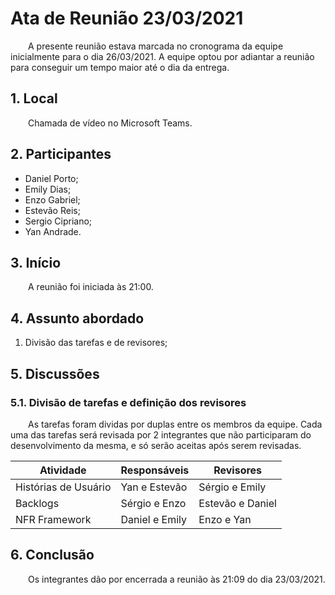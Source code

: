 # Ata de Reunião 23/03/2021
&emsp;&emsp;A presente reunião estava marcada no cronograma da equipe inicialmente para o dia 26/03/2021. A equipe optou por adiantar a reunião para conseguir um tempo maior até o dia da entrega.

## 1. Local
&emsp;&emsp;Chamada de vídeo no Microsoft Teams.

## 2. Participantes
- Daniel Porto;
- Emily Dias;
- Enzo Gabriel;
- Estevão Reis;
- Sergio Cipriano;
- Yan Andrade.

## 3. Início
&emsp;&emsp;A reunião foi iniciada às 21:00.

## 4. Assunto abordado

1. Divisão das tarefas e de revisores;

## 5. Discussões

### 5.1. Divisão de tarefas e definição dos revisores
&emsp;&emsp;As tarefas foram dividas por duplas entre os membros da equipe. Cada uma das tarefas será revisada por 2 integrantes que não participaram do desenvolvimento da mesma, e só serão aceitas após serem revisadas.

| Atividade | Responsáveis | Revisores |
|--|--|--|
| Histórias de Usuário | Yan e Estevão | Sérgio e Emily |
| Backlogs | Sérgio e Enzo | Estevão e Daniel |
| NFR Framework | Daniel e Emily | Enzo e Yan |

## 6. Conclusão
&emsp;&emsp;Os integrantes dão por encerrada a reunião às 21:09 do dia 23/03/2021.